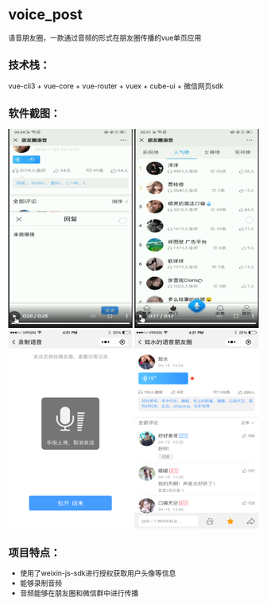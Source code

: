 # voice_post
语音朋友圈，一款通过音频的形式在朋友圈传播的vue单页应用

## 技术栈：
vue-cli3 + vue-core + vue-router + vuex + cube-ui +  微信网页sdk

## 软件截图：
<div align="center">
<img src="readme/1.gif"  height="400" width="250">
<img src="readme/2.gif"  height="400" width="250">
<img src="readme/2.png"  height="400" width="250">
<img src="readme/3.png"  height="400" width="250">
</div>

## 项目特点：
* 使用了weixin-js-sdk进行授权获取用户头像等信息
* 能够录制音频
* 音频能够在朋友圈和微信群中进行传播



